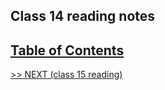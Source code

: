 ## Class 14 reading notes

## [Table of Contents](https://wondwosentsige.github.io/code-201-reading-notes)


























[>> NEXT (class 15 reading)](https://wondwosentsige.github.io/code-201-reading-notes/class-15)


